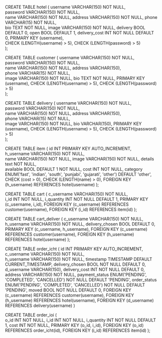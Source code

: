 CREATE TABLE hotel
(
  username            VARCHAR(150) NOT NULL,                
  password            VARCHAR(150) NOT NULL,                
  name                VARCHAR(150) NOT NULL,
  address            VARCHAR(150) NOT NULL,
  phone            VARCHAR(15) NOT NULL,    
  bio                 TEXT NOT NULL,
  image               VARCHAR(150) NOT NULL,
  delivery            BOOL DEFAULT 0,
  open                BOOL DEFAULT 1,
  delivery_cost        INT NOT NULL DEFAULT 0,
  PRIMARY KEY         (username),   
  CHECK (LENGTH(username) > 5),
  CHECK (LENGTH(password) > 5)   
);

CREATE TABLE customer
(
  username            VARCHAR(150) NOT NULL,                
  password            VARCHAR(150) NOT NULL,                
  name                VARCHAR(150) NOT NULL,
  address            VARCHAR(150),    
  phone            VARCHAR(15) NOT NULL,  
  image             VARCHAR(150) NOT NULL,
  bio                 TEXT NOT NULL,
  PRIMARY KEY         (username),
  CHECK (LENGTH(username) > 5),
  CHECK (LENGTH(password) > 5)                           
);

CREATE TABLE delivery
(
  username            VARCHAR(150) NOT NULL,                
  password            VARCHAR(150) NOT NULL,                
  name                VARCHAR(150) NOT NULL,
  address            VARCHAR(150),    
  phone            VARCHAR(15) NOT NULL,  
  image               VARCHAR(150) NOT NULL,
  bio                 VARCHAR(150),
  PRIMARY KEY         (username),
    CHECK (LENGTH(username) > 5),
  CHECK (LENGTH(password) > 5)             
);


CREATE TABLE item
(
  id                    INT PRIMARY KEY AUTO_INCREMENT,                
  h_username            VARCHAR(150) NOT NULL,                
  name                  VARCHAR(150) NOT NULL,
  image                 VARCHAR(150) NOT NULL,
  details               text NOT NULL,    
  available             BOOL DEFAULT 1 NOT NULL,
  cost                  INT NOT NULL,
  category              ENUM('fast', 'indian', 'south', 'punjabi', 'gujarati', 'other') DEFAULT 'other',
  CHECK (cost > 0),
  CHECK (LENGTH(name) > 0),
  FOREIGN KEY (h_username) REFERENCES hotel(username)
);

CREATE TABLE cart
(
  c_username               VARCHAR(150) NOT NULL,                
  i_id                     INT NOT NULL,
  i_quantity               INT NOT NULL DEFAULT 1,
  PRIMARY KEY         (c_username, i_id),
  FOREIGN KEY (c_username) REFERENCES customer(username),
  FOREIGN KEY (i_id) REFERENCES item(id)
);

CREATE TABLE cart_deliver
(
  c_username               VARCHAR(150) NOT NULL,                
  h_username                    VARCHAR(150) NOT NULL,
  delivery_chosen          BOOL DEFAULT 0,
  PRIMARY KEY         (c_username, h_username),
  FOREIGN KEY (c_username) REFERENCES customer(username),
  FOREIGN KEY (h_username) REFERENCES hotel(username)
);


CREATE TABLE order_icht
(
  id                         INT PRIMARY KEY AUTO_INCREMENT,                
  c_username                 VARCHAR(150) NOT NULL,                
  h_username                 VARCHAR(150) NOT NULL,
  timestamp                  TIMESTAMP DEFAULT CURRENT_TIMESTAMP,
  delivery_chosen            BOOL NOT NULL DEFAULT 0,
  d_username                 VARCHAR(150),
  delivery_cost              INT NOT NULL DEFAULT 0,
  address                    VARCHAR(150) NOT NULL,
  payment_status             ENUM('PENDING', 'COMPLETED', 'CANCELLED') NOT NULL DEFAULT 'PENDING',
  order_status               ENUM('PENDING', 'COMPLETED', 'CANCELLED') NOT NULL DEFAULT 'PENDING',
  moved                      BOOL NOT NULL DEFAULT 0,
  FOREIGN KEY (c_username) REFERENCES customer(username),
  FOREIGN KEY (h_username) REFERENCES hotel(username),
  FOREIGN KEY (d_username) REFERENCES delivery(username)
)

CREATE TABLE order_ioi
(       
  o_id                       INT NOT NULL,
  i_id                       INT NOT NULL,
  i_quantity                 INT NOT NULL DEFAULT 1,
  cost                       INT NOT NULL,
  PRIMARY KEY               (o_id, i_id),
  FOREIGN KEY (o_id) REFERENCES order_icht(id),
  FOREIGN KEY (i_id) REFERENCES item(id)
);








